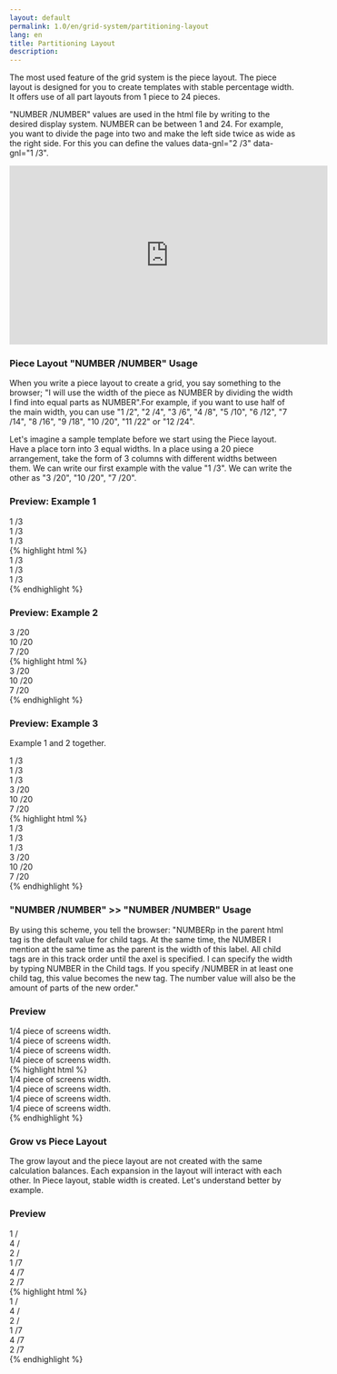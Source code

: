 ```yaml
---
layout: default
permalink: 1.0/en/grid-system/partitioning-layout
lang: en
title: Partitioning Layout
description: 
---
```

<p class="girlik">
    The most used feature of the grid system is the piece layout. The piece layout is designed for you to create templates with stable percentage width. It offers use of all part layouts from 1 piece to 24 pieces. 
  </p>
  <p>
    "NUMBER /NUMBER" values are used in the html file by writing to the desired display system. NUMBER can be between 1 and 24. For example, you want to divide the page into two and make the left side twice as wide as the right side. For this you can define the values data-gnl="2 /3" data-gnl="1 /3".
  </p> 
  <p></p>
  <div data-gnl="1 /1 ortada">
    <iframe width="560" height="315" src="https://www.youtube.com/embed/NKGZ8HWdnFw" frameborder="0" allow="autoplay; encrypted-media" allowfullscreen></iframe>
  </div>

  <h3>Piece Layout "NUMBER /NUMBER" Usage</h3>

  <p>
    When you write a piece layout to create a grid, you say something to the browser; "I will use the width of the piece as NUMBER by dividing the width I find into equal parts as NUMBER".For example, if you want to use half of the main width, you can use "1 /2", "2 /4", "3 /6", "4 /8", "5 /10", "6 /12", "7 /14", "8 /16", "9 /18", "10 /20", "11 /22" or "12 /24".
  </p>

  <p>
    Let's imagine a sample template before we start using the Piece layout. Have a place torn into 3 equal widths. In a place using a 20 piece arrangement, take the form of 3 columns with different widths between them. We can write our first example with the value "1 /3". We can write the other as "3 /20", "10 /20", "7 /20".
  </p>
  <div class="örnek">
    <h3>Preview: Example 1</h3>
    <div class="önizleme">
      <div data-gnl="1 /3">
        1 /3
      </div>
      <div data-gnl="1 /3">
        1 /3
      </div>
      <div data-gnl="1 /3">
        1 /3
      </div>
    </div>
    {% highlight html %}
    <div data-gnl="1 /3">
      1 /3
    </div>
    <div data-gnl="1 /3">
      1 /3
    </div>
    <div data-gnl="1 /3">
      1 /3
    </div>
    {% endhighlight %}
  </div>

  <div class="örnek">
    <h3>Preview: Example 2</h3>
    <div class="önizleme">
      <div data-gnl="3 /20">
        3 /20
      </div>
      <div data-gnl="10 /20">
        10 /20
      </div>
      <div data-gnl="7 /20">
        7 /20
      </div>
    </div>
    {% highlight html %}
    <div data-gnl="3 /20">
      3 /20
    </div>
    <div data-gnl="10 /20">
      10 /20
    </div>
    <div data-gnl="7 /20">
      7 /20
    </div>
    {% endhighlight %}
  </div>

  <div class="örnek">
    <h3>Preview: Example 3</h3>
    <p>Example 1 and 2 together.</p>
    <div class="önizleme">
      <div data-gnl="1 /3">
        1 /3
      </div>
      <div data-gnl="1 /3">
        1 /3
      </div>
      <div data-gnl="1 /3">
        1 /3
      </div>
      <div data-gnl="3 /20">
        3 /20
      </div>
      <div data-gnl="10 /20">
        10 /20
      </div>
      <div data-gnl="7 /20">
        7 /20
      </div>
    </div>
    {% highlight html %}
    <div data-gnl="1 /3">
      1 /3
    </div>
    <div data-gnl="1 /3">
      1 /3
    </div>
    <div data-gnl="1 /3">
      1 /3
    </div>
    <div data-gnl="3 /20">
      3 /20
    </div>
    <div data-gnl="10 /20">
      10 /20
    </div>
    <div data-gnl="7 /20">
      7 /20
    </div>
    {% endhighlight %}
  </div>

  <h3>"NUMBER /NUMBER" >> "NUMBER /NUMBER" Usage</h3>
  <p>
    By using this scheme, you tell the browser: "NUMBERp in the parent html tag is the default value for child tags. At the same time, the NUMBER I mention at the same time as the parent is the width of this label. All child tags are in this track order until the axel is specified. I can specify the width by typing NUMBER in the Child tags. If you specify /NUMBER in at least one child tag, this value becomes the new tag. The number value will also be the amount of parts of the new order."
  </p>
  <div class="örnek">
    <h3>Preview</h3>
    <div class="önizleme">
      <div data-gnl="2 /2">
        <div data-gnl="1 /4">
          1/4 piece of screens width.
        </div>
        <div data-gnl="1 /4">
          1/4 piece of screens width.
        </div>
        <div data-gnl="1 /4">
          1/4 piece of screens width.
        </div>
        <div data-gnl="1 /4">
          1/4 piece of screens width.
        </div>
      </div>
    </div>
    {% highlight html %}
    <div data-gnl="2 /2">
      <div data-gnl="1 /4">
        1/4 piece of screens width.
      </div>
      <div data-gnl="1 /4">
        1/4 piece of screens width.
      </div>
      <div data-gnl="1 /4">
        1/4 piece of screens width.
      </div>
      <div data-gnl="1 /4">
        1/4 piece of screens width.
      </div>
    </div>
    {% endhighlight %}
  </div>

  <h3>Grow vs Piece Layout</h3>
  <p>
    The grow layout and the piece layout are not created with the same calculation balances. Each expansion in the layout will interact with each other. In Piece layout, stable width is created. Let's understand better by example.
  </p>
  <div class="örnek">
    <h3>Preview</h3>
    <div class="önizleme">
      <div>
        <div data-gnl="1 /">
          1 /
        </div>
        <div data-gnl="4 /">
          4 /
        </div>
        <div data-gnl="2 /">
          2 /
        </div>
      </div>
      <div>
        <div data-gnl="1 /7">
          1 /7
        </div>
        <div data-gnl="4 /7">
          4 /7
        </div>
        <div data-gnl="2 /7">
          2 /7
        </div>
      </div>
    </div>
    {% highlight html %}
    <div>
      <div data-gnl="1 /">
        1 /
      </div>
      <div data-gnl="4 /">
        4 /
      </div>
      <div data-gnl="2 /">
        2 /
      </div>
    </div>
    <div>
      <div data-gnl="1 /7">
        1 /7
      </div>
      <div data-gnl="4 /7">
        4 /7
      </div>
      <div data-gnl="2 /7">
        2 /7
      </div>
    </div>
    {% endhighlight %}
  </div>